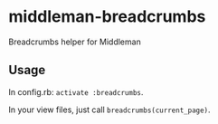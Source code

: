 middleman-breadcrumbs
=====================

Breadcrumbs helper for Middleman

Usage
-----

In config.rb: `activate :breadcrumbs`.

In your view files, just call `breadcrumbs(current_page)`.

